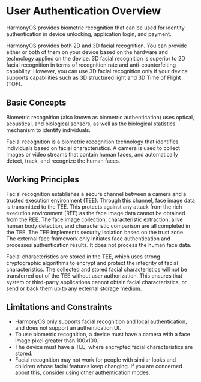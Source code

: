 # User Authentication Overview<a name="EN-US_TOPIC_0000001050991067"></a>

HarmonyOS provides biometric recognition that can be used for identity authentication in device unlocking, application login, and payment.

HarmonyOS provides both 2D and 3D facial recognition. You can provide either or both of them on your device based on the hardware and technology applied on the device. 3D facial recognition is superior to 2D facial recognition in terms of recognition rate and anti-counterfeiting capability. However, you can use 3D facial recognition only if your device supports capabilities such as 3D structured light and 3D Time of Flight \(TOF\).

## Basic Concepts<a name="section95562369310"></a>

Biometric recognition \(also known as biometric authentication\) uses optical, acoustical, and biological sensors, as well as the biological statistics mechanism to identify individuals.

Facial recognition is a biometric recognition technology that identifies individuals based on facial characteristics. A camera is used to collect images or video streams that contain human faces, and automatically detect, track, and recognize the human faces.

## Working Principles<a name="section87441753103115"></a>

Facial recognition establishes a secure channel between a camera and a trusted execution environment \(TEE\). Through this channel, face image data is transmitted to the TEE. This protects against any attack from the rich execution environment \(REE\) as the face image data cannot be obtained from the REE. The face image collection, characteristic extraction, alive human body detection, and characteristic comparison are all completed in the TEE. The TEE implements security isolation based on the trust zone. The external face framework only initiates face authentication and processes authentication results. It does not process the human face data.

Facial characteristics are stored in the TEE, which uses strong cryptographic algorithms to encrypt and protect the integrity of facial characteristics. The collected and stored facial characteristics will not be transferred out of the TEE without user authorization. This ensures that system or third-party applications cannot obtain facial characteristics, or send or back them up to any external storage medium.

## Limitations and Constraints<a name="section6226193317475"></a>

-   HarmonyOS only supports facial recognition and local authentication, and does not support an authentication UI.
-   To use biometric recognition, a device must have a camera with a face image pixel greater than 100x100.
-   The device must have a TEE, where encrypted facial characteristics are stored.
-   Facial recognition may not work for people with similar looks and children whose facial features keep changing. If you are concerned about this, consider using other authentication modes.

